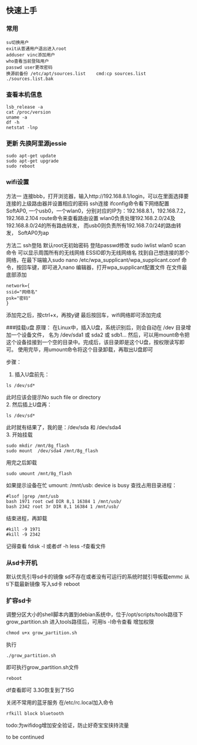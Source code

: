 ## 快速上手

### 常用
```
su切换用户
exit从普通用户退出进入root
adduser vinc添加用户
who查看当前登陆用户
passwd user更改密码
换源前备份 /etc/apt/sources.list    cmd:cp sources.list ./sources.list.bak
```

### 查看本机信息
```
lsb_release -a
cat /proc/version
uname -a
df -h
netstat -lnp
```

### 更新 先换阿里源jessie
```
sudo apt-get update
sudo apt-get upgrade
sudo reboot
```

### wifi设置

方法一
连接bbb，打开浏览器，输入http://192.168.8.1/login，可以在里面选择要连接的上级路由器并设置相应的密码
ssh连接
ifconfig命令看下网络配置
SoftAP0, 一个usb0，一个wlan0，分别对应的IP为：192.168.8.1，192.168.7.2，192.168.2.104
route命令来查看路由设置
wlan0负责处理192.168.2.0/24及192.168.8.0/24的所有路由转发，
而usb0则负责所有192.168.7.0/24的路由转发，
SoftAP0为ap

方法二
ssh登陆 默认root无初始密码 登陆passwd修改
sudo iwlist wlan0 scan 命令  可以显示周围所有的无线网络  ESSID即为无线网络名
找到自己想连接的那个网络，在最下端输入sudo nano /etc/wpa_supplicant/wpa_supplicant.conf 命令，按回车键，即可进入nano 编辑器，打开wpa_supplicant配置文件
在文件最底部添加
```
network={
ssid="网络名"
psk="密码"
}
```
添加完之后，按ctrl+x，再按y键 最后按回车，wifi网络即可添加完成

###挂载u盘
原理：
在Linux中，插入U盘，系统识别后，则会自动在 /dev 目录增加一个设备文件，  名为 /dev/sda1 或 sda2 或 sdb1...
然后，可以用mount命令把这个设备挂接到一个空的目录中。完成后，该目录即是这个U盘，按权限读写即可。
使用完毕，用umount命令将这个目录卸载，再取出U盘即可

步骤：  
1. 插入U盘前先：
```
ls /dev/sd*
```
此时应该会提示No such file or directory  
2. 然后插上U盘再：
```
ls /dev/sd*
```
此时就有结果了，我的是：/dev/sda 和 /dev/sda4  
3. 开始挂载
```
sudo mkdir /mnt/8g_flash
sudo mount  /dev/sda4 /mnt/8g_flash
```
用完之后卸载
```
sudo umount /mnt/8g_flash
```

如果提示设备在忙
umount: /mnt/usb: device is busy
查找占用目录进程：
```
#lsof |grep /mnt/usb
bash 1971 root cwd DIR 8,1 16384 1 /mnt/usb/
bash 2342 root 3r DIR 8,1 16384 1 /mnt/usb/
```
结束进程，再卸载
```
#kill -9 1971
#kill -9 2342
```
记得查看 fdisk -l  或者df -h   less -f查看文件


### 从sd卡开机
默认优先引导sd卡的镜像 sd不存在或者没有可运行的系统时就引导板载emmc
从ti下载最新镜像 写入sd卡 reboot

### 扩容sd卡
调整分区大小的shell脚本内置到debian系统中，位于/opt/scripts/tools路径下grow_partition.sh
进入tools路径后，可用ls -l命令查看
增加权限 
```
chmod u+x grow_partition.sh
```  
执行
```
./grow_partition.sh
```
即可执行grow_partition.sh文件
```
reboot 
```
df查看即可 3.3G恢复到了15G

关闭不常用的蓝牙服务 在/etc/rc.local加入命令
```
rfkill block bluetooth
```
todo:为wifidog增加安全验证，防止好奇宝宝挟持流量

to be continued





